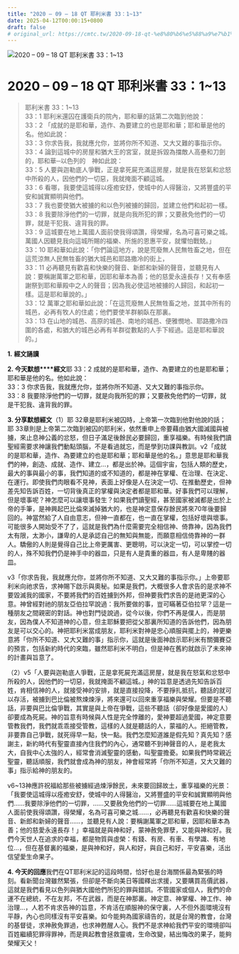 ```yaml
---
title: "2020 – 09 – 18 QT 耶利米書 33：1~13"
date: 2025-04-12T00:00:15+0800
draft: false
# original_url: https://cmtc.tw/2020-09-18-qt-%e8%80%b6%e5%88%a9%e7%b1%b3%e6%9b%b8-33%ef%bc%9a113
---
```


![2020 – 09 – 18 QT 耶利米書 33：1~13](/images/qt.jpg   "2020 – 09 – 18 QT 耶利米書 33：1~13")

# 2020 – 09 – 18 QT 耶利米書 33：1~13

> 耶利米書 33：1~13  
> 33：1 耶利米還囚在護衛兵的院內，耶和華的話第二次臨到他說：  
> 33：2 「成就的是耶和華，造作、為要建立的也是耶和華；耶和華是他的名。他如此說：  
> 33：3 你求告我，我就應允你，並將你所不知道、又大又難的事指示你。  
> 33：4 論到這城中的房屋和猶大王的宮室，就是拆毀為擋敵人高壘和刀劍的，耶和華─以色列的　神如此說：  
> 33：5 人要與迦勒底人爭戰，正是拿死屍充滿這房屋，就是我在怒氣和忿怒中所殺的人，因他們的一切惡，我就掩面不顧這城。  
> 33：6 看哪，我要使這城得以痊癒安舒，使城中的人得醫治，又將豐盛的平安和誠實顯明與他們。  
> 33：7 我也要使猶大被擄的和以色列被擄的歸回，並建立他們和起初一樣。  
> 33：8 我要除淨他們的一切罪，就是向我所犯的罪；又要赦免他們的一切罪，就是干犯我、違背我的罪。  
> 33：9 這城要在地上萬國人面前使我得頌讚，得榮耀，名為可喜可樂之城。萬國人因聽見我向這城所賜的福樂、所施的恩惠平安，就懼怕戰兢。」  
> 33：10 耶和華如此說：「你們論這地方，說是荒廢無人民無牲畜之地，但在這荒涼無人民無牲畜的猶大城邑和耶路撒冷的街上，  
> 33：11 必再聽見有歡喜和快樂的聲音、新郎和新婦的聲音，並聽見有人說：要稱謝萬軍之耶和華，因耶和華本為善；他的慈愛永遠長存！又有奉感謝祭到耶和華殿中之人的聲音；因為我必使這地被擄的人歸回，和起初一樣。這是耶和華說的。」  
> 33：12 萬軍之耶和華如此說：「在這荒廢無人民無牲畜之地，並其中所有的城邑，必再有牧人的住處；他們要使羊群躺臥在那裏。  
> 33：13 在山地的城邑、高原的城邑、南地的城邑、便雅憫地、耶路撒冷四圍的各處，和猶大的城邑必再有羊群從數點的人手下經過。這是耶和華說的。」

**1.** **經文誦讀**

**2. 今天默想****經文**耶 33：2 成就的是耶和華，造作、為要建立的也是耶和華；耶和華是他的名。他如此說：  
33：3 你求告我，我就應允你，並將你所不知道、又大又難的事指示你。  
33：8 我要除淨他們的一切罪，就是向我所犯的罪；又要赦免他們的一切罪，就是干犯我、違背我的罪。

**3. 分享默想經文**（1）耶 32章是耶利米被囚時，上帝第一次臨到他對他說的話；耶 33章則是上帝第二次臨到被囚的耶利米，依然重申上帝要藉由猶大國滅國與被擄，來止息神公義的忿怒，但日子滿足後餘民必要歸回，重享福樂。有時候我們讀聖經需要求神讓我們動點頭腦，不是看過就忘，而是學到功課與教訓。v2「成就的是耶和華，造作、為要建立的也是耶和華；耶和華是他的名。」意思是耶和華我們的神，創造、成就、造作、建立…，都是出於神。這個宇宙，包括人類的歷史，最大的事與最小的事，我們知道的或不知道的，都是神在掌權、在治理、在決定、在運行。即使我們肉眼看不見神，表面上好像是人在決定一切、在推動歷史，但神差先知告訴百姓，一切背後真正的掌權與決定者都是耶和華。好事我們可以理解，但是壞事呢？神怎麼可以讓壞事發生？如果我們讀聖經，甚至國家被滅都是出於上帝的手筆，是神興起巴比倫來滅掉猶大的，也是神定意保存餘民將來70年後要歸回的。神當然給了人自由意志，但神一直都在，也一直在掌權，包括好壞與壞事。可能很多人開始受不了了，這就是我們為什麼需要完全相信神、倚靠神，因為我們太有限，太渺小，謙卑的人是承認自己的無知與無能，而願意相信倚靠神的一群人。驕傲的人則是覺得自己比上帝更厲害、更聰明，可以決定一切，可以掌控一切的人，殊不知我們仍是神手中的器皿，只是有人是貴重的器皿，有人是卑賤的器皿。

v3「你求告我，我就應允你，並將你所不知道、又大又難的事指示你。」上帝要耶利米向祂求告，求神賜下啟示與奧秘。如果是我們，大概很多人會求告的是求神不要毀滅我的國家，不要將我們的百姓擄到外邦，但神要我們求告的是祂更深的心意。神曾經對祂的朋友亞伯拉罕說過：我所要做的事，豈可瞞著亞伯拉罕？這是一種朋友之間親密的對話。神也對門徒說過，從今以後，你們不再是僕人，而是朋友，因為僕人不知道神的心意，但主耶穌要把從父那裏所知道的告訴他們，因為朋友是可以交心的。神把耶利米當成朋友，耶利米對神是忠心順服與擺上的，神更樂意將「你所不知道、又大又難的事」指示你，這就是後面神啟示耶利米有關彌賽亞的預言，包括新約時代的來臨，雖然耶利米不明白，但是神在舊約就啟示了未來神的計畫與旨意了。

（2）v5「人要與迦勒底人爭戰，正是拿死屍充滿這房屋，就是我在怒氣和忿怒中所殺的人，因他們的一切惡，我就掩面不顧這城。」神的旨意是透過先知告訴百姓，肯相信神的人，就接受神的安排，就是直接投降，不要掙扎抵抗，聽話的就可以存活，被擄到巴比倫被熬煉煉淨，將來還可以回來重享福樂與榮耀。但要是不聽話，非要與巴比倫爭戰，其實是與上帝在爭戰，這些不聽話（卻好像是愛國的人）卻要成為死屍。神的旨意有時候與人性是完全悖離的，愛神要超過愛國，神定意要管教我們，我們就乖乖接受管教，這樣的人就是聽話的人，蒙福的人。拒絕管教，非要靠自己爭戰，就死得早一點，快一點。我們怎麼知道誰是假先知？真先知？感謝主，新約時代有聖靈直接內住我們的內心，通常聽不到神聲音的人，是老我太大，自我中心太強的人，經常會消滅聖靈的感動，叫聖靈擔憂。如果我們時常親近聖靈，聽話順服，我們就會成為神的朋友，神會經常將「你所不知道，又大又難的事」指示給神的朋友的。

v6~13神應許祝福給那些被擄經過煉淨餘民，未來要回歸故土，重享福樂的光景：「我要使這城得以痊癒安舒，使城中的人得醫治，又將豐盛的平安和誠實顯明與他們……我要除淨他們的一切罪，……又要赦免他們的一切罪……這城要在地上萬國人面前使我得頌讚，得榮耀，名為可喜可樂之城……，必再聽見有歡喜和快樂的聲音、新郎和新婦的聲音……，並聽見有人說：要稱謝萬軍之耶和華，因耶和華本為善；他的慈愛永遠長存！」幸福就是與神和好，蒙神赦免罪孽，又能與神和好。我們今天世人在追求的幸福，都是物質與虛榮：有錢、有房、有車、有學識、有地位…，但在基督裏的福樂，是與神和好，與人和好，與自己和好，平安喜樂，活出信望愛生命果子。

**4. 今天的回應**我們在QT耶利米記的這段時間，恰好也是台海關係最為緊張的時刻。看新聞台灣雖然緊張，但卻是不斷向美日等國釋出求援，又要購買高價武器，這就是我們看見以色列與猶大國他們所犯的罪與錯誤。不管國家或個人，我們的命運不在總統，不在友邦，不在武器，而是在神那裏。神定意、神掌權、神工作、神治理…，人若不肯求告神的旨意，不肯活在順服神的保守裏，人不但外面環境沒有平靜，內心也同樣沒有平安喜樂。如今能夠為國家禱告的，就是台灣的教會，台灣的基督徒，求神赦免罪過，也求神甦醒人心。我們不是求神給我們平安的環境卻叫百姓繼續犯罪得罪神，而是興起教會拯救靈魂，生命改變，結出悔改的果子，能夠榮耀天父！